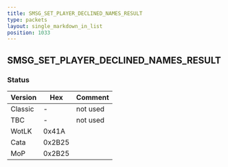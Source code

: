 ```yaml
---
title: SMSG_SET_PLAYER_DECLINED_NAMES_RESULT
type: packets
layout: single_markdown_in_list
position: 1033
---
```


## SMSG_SET_PLAYER_DECLINED_NAMES_RESULT

### Status

Version    | Hex        | Comment
---------- | ---------- | ---------- 
Classic    | -          | not used
TBC        | -          | not used
WotLK      | 0x41A      | 
Cata       | 0x2B25     | 
MoP        | 0x2B25     | 